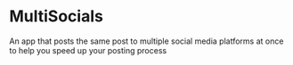# MultiSocials
An app that posts the same post to multiple social media platforms at once to help you speed up your posting process
